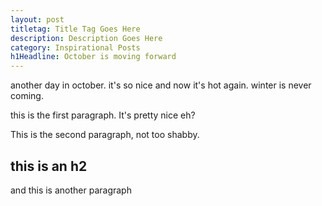 ```yaml
---
layout: post
titletag: Title Tag Goes Here 
description: Description Goes Here
category: Inspirational Posts
h1Headline: October is moving forward
---
```


another day in october. it's so nice and now it's hot again. winter is never coming.

this is the first paragraph. It's pretty nice eh?

This is the second paragraph, not too shabby.

## this is an h2

and this is another paragraph

